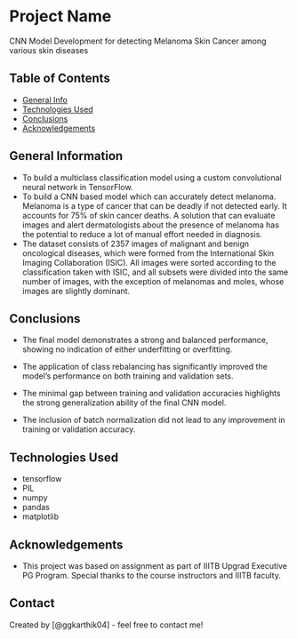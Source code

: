 # Project Name
CNN Model Development for detecting Melanoma Skin Cancer among various skin diseases


## Table of Contents
* [General Info](#general-information)
* [Technologies Used](#technologies-used)
* [Conclusions](#conclusions)
* [Acknowledgements](#acknowledgements)


## General Information
- To build a multiclass classification model using a custom convolutional neural network in TensorFlow. 
- To build a CNN based model which can accurately detect melanoma. Melanoma is a type of cancer that can be deadly if not detected early. It accounts for 75% of skin cancer deaths. A solution that can evaluate images and alert dermatologists about the presence of melanoma has the potential to reduce a lot of manual effort needed in diagnosis.
- The dataset consists of 2357 images of malignant and benign oncological diseases, which were formed from the International Skin Imaging Collaboration (ISIC). All images were sorted according to the classification taken with ISIC, and all subsets were divided into the same number of images, with the exception of melanomas and moles, whose images are slightly dominant.


## Conclusions

- The final model demonstrates a strong and balanced performance, showing no indication of either underfitting or overfitting.

- The application of class rebalancing has significantly improved the model’s performance on both training and validation sets.

- The minimal gap between training and validation accuracies highlights the strong generalization ability of the final CNN model.

- The inclusion of batch normalization did not lead to any improvement in training or validation accuracy.

## Technologies Used
- tensorflow
- PIL
- numpy
- pandas
- matplotlib

## Acknowledgements

- This project was based on assignment as part of IIITB Upgrad Executive PG Program. Special thanks to the course instructors and IIITB faculty.

## Contact
Created by [@ggkarthik04] - feel free to contact me!


<!-- Optional -->
<!-- ## License -->
<!-- This project is open source and available under the [... License](). -->

<!-- You don't have to include all sections - just the one's relevant to your project -->
